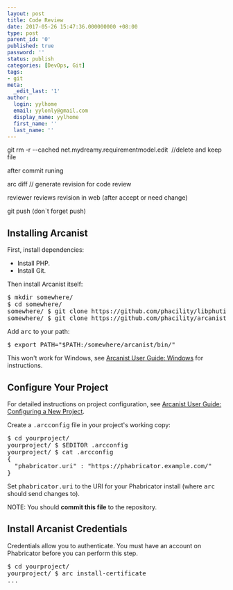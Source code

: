 ```yaml
---
layout: post
title: Code Review
date: 2017-05-26 15:47:36.000000000 +08:00
type: post
parent_id: '0'
published: true
password: ''
status: publish
categories: [DevOps, Git]
tags:
- git
meta:
  _edit_last: '1'
author:
  login: yylhome
  email: yylonly@gmail.com
  display_name: yylhome
  first_name: ''
  last_name: ''
---
```

<p>git rm -r --cached net.mydreamy.requirementmodel.edit  //delete and keep file</p>
<p>after commit runing</p>
<p>arc diff // generate revision for code review</p>
<p>reviewer reviews revision in web (after accept or need change)</p>
<p>git push (don`t forget push)</p>
<h2 class="remarkup-header">Installing Arcanist</h2>
<p>First, install dependencies:</p>
<ul class="remarkup-list">
<li class="remarkup-list-item">Install PHP.</li>
<li class="remarkup-list-item">Install Git.</li>
</ul>
<p>Then install Arcanist itself:</p>
<div class="remarkup-code-block" data-code-lang="console" data-sigil="remarkup-code-block">
<pre class="remarkup-code"><span class="gp">$ mkdir somewhere/</span>
<span class="gp">$ cd somewhere/</span>
somewhere/ <span class="gp">$ git clone https://github.com/phacility/libphutil.git</span>
somewhere/ <span class="gp">$ git clone https://github.com/phacility/arcanist.git</span></pre>
</div>
<p>Add <tt class="remarkup-monospaced">arc</tt> to your path:</p>
<div class="remarkup-code-block" data-code-lang="console" data-sigil="remarkup-code-block">
<pre class="remarkup-code"><span class="gp">$ export PATH="$PATH:/somewhere/arcanist/bin/"</span></pre>
</div>
<p>This won't work for Windows, see <a class="atom-ref" href="https://secure.phabricator.com/diviner/find/?name=Arcanist_User_Guide%3A_Windows&amp;type=article&amp;jump=1">Arcanist User Guide: Windows</a> for instructions.</p>
<h2 class="remarkup-header">Configure Your Project</h2>
<p>For detailed instructions on project configuration, see <a class="atom-ref" href="https://secure.phabricator.com/diviner/find/?name=Arcanist_User_Guide%3A_Configuring_a_New_Project&amp;type=article&amp;jump=1">Arcanist User Guide: Configuring a New Project</a>.</p>
<p>Create a <tt class="remarkup-monospaced">.arcconfig</tt> file in your project's working copy:</p>
<div class="remarkup-code-block" data-code-lang="console" data-sigil="remarkup-code-block">
<pre class="remarkup-code"><span class="gp">$ cd yourproject/</span>
yourproject/ <span class="gp">$ $EDITOR .arcconfig</span>
yourproject/ <span class="gp">$ cat .arcconfig</span>
<span class="go">{</span>
<span class="go">  "phabricator.uri" : "https://phabricator.example.com/"</span>
<span class="go">}</span></pre>
</div>
<p>Set <tt class="remarkup-monospaced">phabricator.uri</tt> to the URI for your Phabricator install (where <tt class="remarkup-monospaced">arc</tt> should send changes to).</p>
<div class="remarkup-note"><span class="remarkup-note-word">NOTE:</span> You should <strong>commit this file</strong> to the repository.</div>
<h2 class="remarkup-header"><a name="install-arcanist-credent"></a>Install Arcanist Credentials</h2>
<p>Credentials allow you to authenticate. You must have an account on Phabricator before you can perform this step.</p>
<div class="remarkup-code-block" data-code-lang="console" data-sigil="remarkup-code-block">
<pre class="remarkup-code"><span class="gp">$ cd yourproject/</span>
yourproject/ <span class="gp">$ arc install-certificate</span>
<span class="go">...</span></pre>
</div>
